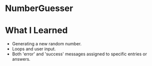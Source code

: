 # NumberGuesser



# What I Learned

- Generating a new random number.
- Loops and user input.
- Both 'error' and 'success' messages assigned to specific entries or answers.
